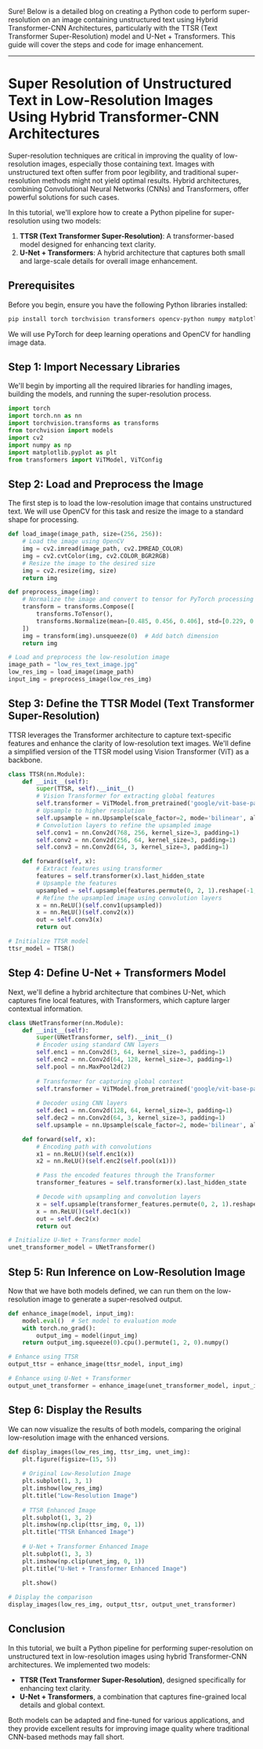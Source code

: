 Sure! Below is a detailed blog on creating a Python code to perform super-resolution on an image containing unstructured text using Hybrid Transformer-CNN Architectures, particularly with the TTSR (Text Transformer Super-Resolution) model and U-Net + Transformers. This guide will cover the steps and code for image enhancement.

---

# Super Resolution of Unstructured Text in Low-Resolution Images Using Hybrid Transformer-CNN Architectures

Super-resolution techniques are critical in improving the quality of low-resolution images, especially those containing text. Images with unstructured text often suffer from poor legibility, and traditional super-resolution methods might not yield optimal results. Hybrid architectures, combining Convolutional Neural Networks (CNNs) and Transformers, offer powerful solutions for such cases.

In this tutorial, we'll explore how to create a Python pipeline for super-resolution using two models:
1. **TTSR (Text Transformer Super-Resolution)**: A transformer-based model designed for enhancing text clarity.
2. **U-Net + Transformers**: A hybrid architecture that captures both small and large-scale details for overall image enhancement.

## Prerequisites

Before you begin, ensure you have the following Python libraries installed:

```bash
pip install torch torchvision transformers opencv-python numpy matplotlib
```

We will use PyTorch for deep learning operations and OpenCV for handling image data.

## Step 1: Import Necessary Libraries

We'll begin by importing all the required libraries for handling images, building the models, and running the super-resolution process.

```python
import torch
import torch.nn as nn
import torchvision.transforms as transforms
from torchvision import models
import cv2
import numpy as np
import matplotlib.pyplot as plt
from transformers import ViTModel, ViTConfig
```

## Step 2: Load and Preprocess the Image

The first step is to load the low-resolution image that contains unstructured text. We will use OpenCV for this task and resize the image to a standard shape for processing.

```python
def load_image(image_path, size=(256, 256)):
    # Load the image using OpenCV
    img = cv2.imread(image_path, cv2.IMREAD_COLOR)
    img = cv2.cvtColor(img, cv2.COLOR_BGR2RGB)
    # Resize the image to the desired size
    img = cv2.resize(img, size)
    return img

def preprocess_image(img):
    # Normalize the image and convert to tensor for PyTorch processing
    transform = transforms.Compose([
        transforms.ToTensor(),
        transforms.Normalize(mean=[0.485, 0.456, 0.406], std=[0.229, 0.224, 0.225]),
    ])
    img = transform(img).unsqueeze(0)  # Add batch dimension
    return img

# Load and preprocess the low-resolution image
image_path = "low_res_text_image.jpg"
low_res_img = load_image(image_path)
input_img = preprocess_image(low_res_img)
```

## Step 3: Define the TTSR Model (Text Transformer Super-Resolution)

TTSR leverages the Transformer architecture to capture text-specific features and enhance the clarity of low-resolution text images. We'll define a simplified version of the TTSR model using Vision Transformer (ViT) as a backbone.

```python
class TTSR(nn.Module):
    def __init__(self):
        super(TTSR, self).__init__()
        # Vision Transformer for extracting global features
        self.transformer = ViTModel.from_pretrained('google/vit-base-patch16-224')
        # Upsample to higher resolution
        self.upsample = nn.Upsample(scale_factor=2, mode='bilinear', align_corners=False)
        # Convolution layers to refine the upsampled image
        self.conv1 = nn.Conv2d(768, 256, kernel_size=3, padding=1)
        self.conv2 = nn.Conv2d(256, 64, kernel_size=3, padding=1)
        self.conv3 = nn.Conv2d(64, 3, kernel_size=3, padding=1)

    def forward(self, x):
        # Extract features using transformer
        features = self.transformer(x).last_hidden_state
        # Upsample the features
        upsampled = self.upsample(features.permute(0, 2, 1).reshape(-1, 768, 16, 16))
        # Refine the upsampled image using convolution layers
        x = nn.ReLU()(self.conv1(upsampled))
        x = nn.ReLU()(self.conv2(x))
        out = self.conv3(x)
        return out

# Initialize TTSR model
ttsr_model = TTSR()
```

## Step 4: Define U-Net + Transformers Model

Next, we'll define a hybrid architecture that combines U-Net, which captures fine local features, with Transformers, which capture larger contextual information.

```python
class UNetTransformer(nn.Module):
    def __init__(self):
        super(UNetTransformer, self).__init__()
        # Encoder using standard CNN layers
        self.enc1 = nn.Conv2d(3, 64, kernel_size=3, padding=1)
        self.enc2 = nn.Conv2d(64, 128, kernel_size=3, padding=1)
        self.pool = nn.MaxPool2d(2)
        
        # Transformer for capturing global context
        self.transformer = ViTModel.from_pretrained('google/vit-base-patch16-224')
        
        # Decoder using CNN layers
        self.dec1 = nn.Conv2d(128, 64, kernel_size=3, padding=1)
        self.dec2 = nn.Conv2d(64, 3, kernel_size=3, padding=1)
        self.upsample = nn.Upsample(scale_factor=2, mode='bilinear', align_corners=False)

    def forward(self, x):
        # Encoding path with convolutions
        x1 = nn.ReLU()(self.enc1(x))
        x2 = nn.ReLU()(self.enc2(self.pool(x1)))

        # Pass the encoded features through the Transformer
        transformer_features = self.transformer(x).last_hidden_state

        # Decode with upsampling and convolution layers
        x = self.upsample(transformer_features.permute(0, 2, 1).reshape(-1, 128, 16, 16))
        x = nn.ReLU()(self.dec1(x))
        out = self.dec2(x)
        return out

# Initialize U-Net + Transformer model
unet_transformer_model = UNetTransformer()
```

## Step 5: Run Inference on Low-Resolution Image

Now that we have both models defined, we can run them on the low-resolution image to generate a super-resolved output.

```python
def enhance_image(model, input_img):
    model.eval()  # Set model to evaluation mode
    with torch.no_grad():
        output_img = model(input_img)
    return output_img.squeeze(0).cpu().permute(1, 2, 0).numpy()

# Enhance using TTSR
output_ttsr = enhance_image(ttsr_model, input_img)

# Enhance using U-Net + Transformer
output_unet_transformer = enhance_image(unet_transformer_model, input_img)
```

## Step 6: Display the Results

We can now visualize the results of both models, comparing the original low-resolution image with the enhanced versions.

```python
def display_images(low_res_img, ttsr_img, unet_img):
    plt.figure(figsize=(15, 5))
    
    # Original Low-Resolution Image
    plt.subplot(1, 3, 1)
    plt.imshow(low_res_img)
    plt.title("Low-Resolution Image")
    
    # TTSR Enhanced Image
    plt.subplot(1, 3, 2)
    plt.imshow(np.clip(ttsr_img, 0, 1))
    plt.title("TTSR Enhanced Image")
    
    # U-Net + Transformer Enhanced Image
    plt.subplot(1, 3, 3)
    plt.imshow(np.clip(unet_img, 0, 1))
    plt.title("U-Net + Transformer Enhanced Image")
    
    plt.show()

# Display the comparison
display_images(low_res_img, output_ttsr, output_unet_transformer)
```

## Conclusion

In this tutorial, we built a Python pipeline for performing super-resolution on unstructured text in low-resolution images using hybrid Transformer-CNN architectures. We implemented two models:
- **TTSR (Text Transformer Super-Resolution)**, designed specifically for enhancing text clarity.
- **U-Net + Transformers**, a combination that captures fine-grained local details and global context.

Both models can be adapted and fine-tuned for various applications, and they provide excellent results for improving image quality where traditional CNN-based methods may fall short.

